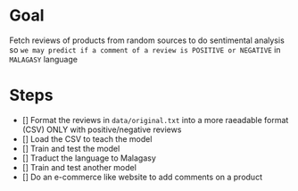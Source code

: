 # Goal
Fetch reviews of products from random sources to do sentimental analysis so `we may predict if a comment of a review is POSITIVE or NEGATIVE` in `MALAGASY` language

# Steps
- [] Format the reviews in `data/original.txt` into a more raeadable format (CSV) ONLY with positive/negative reviews
- [] Load the CSV to teach the model
- [] Train and test the model
- [] Traduct the language to Malagasy
- [] Train and test another model
- [] Do an e-commerce like website to add comments on a product